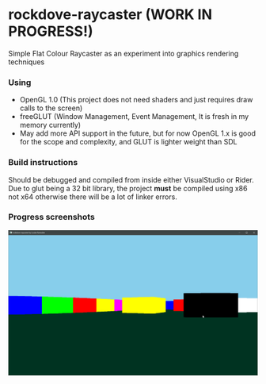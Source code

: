 # rockdove-raycaster (WORK IN PROGRESS!)
Simple Flat Colour Raycaster as an experiment into graphics rendering techniques

### Using
* OpenGL 1.0 (This project does not need shaders and just requires draw calls to the screen)
* freeGLUT (Window Management, Event Management, It is fresh in my memory currently)
* May add more API support in the future, but for now OpenGL 1.x is good for the scope and complexity, and GLUT is lighter weight than SDL

### Build instructions
Should be debugged and compiled from inside either VisualStudio or Rider. Due to glut being a 32 bit library, the project **must** be compiled using x86 not x64 otherwise there will be a lot of linker errors.

### Progress screenshots
![25/07/2024](https://github.com/LouiseRamsden/rockdove-raycaster/blob/main/screenshots/rockdove-raycaster250724.png?raw=true)
